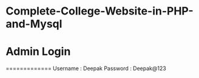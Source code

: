 # Complete-College-Website-in-PHP-and-Mysql
# Admin Login
=============
Username : Deepak
Password : Deepak@123
